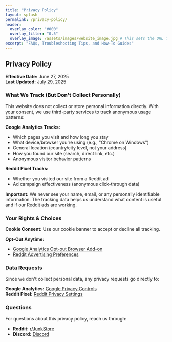 ```yaml
---
title: "Privacy Policy"
layout: splash
permalink: /privacy-policy/
header:
  overlay_color: "#000"
  overlay_filter: "0.5"
  overlay_image: /assets/images/website_image.jpg # This sets the URL for this page
excerpt: "FAQs, Troubleshooting Tips, and How-To Guides"
---
```


## Privacy Policy

**Effective Date:** June 27, 2025  
**Last Updated:** July 29, 2025

### What We Track (But Don't Collect Personally)

This website does not collect or store personal information directly. With your consent, we use third-party services to track anonymous usage patterns:

**Google Analytics Tracks:**
- Which pages you visit and how long you stay
- What device/browser you're using (e.g., "Chrome on Windows")
- General location (country/city level, not your address)
- How you found our site (search, direct link, etc.)
- Anonymous visitor behavior patterns

**Reddit Pixel Tracks:**
- Whether you visited our site from a Reddit ad
- Ad campaign effectiveness (anonymous click-through data)

**Important:** We never see your name, email, or any personally identifiable information. The tracking data helps us understand what content is useful and if our Reddit ads are working.

### Your Rights & Choices

**Cookie Consent:** Use our cookie banner to accept or decline all tracking.

**Opt-Out Anytime:**
- [Google Analytics Opt-out Browser Add-on](https://tools.google.com/dlpage/gaoptout)
- [Reddit Advertising Preferences](https://www.reddit.com/settings/privacy)

### Data Requests

Since we don't collect personal data, any privacy requests go directly to:

**Google Analytics:** [Google Privacy Controls](https://myaccount.google.com/privacy)  
**Reddit Pixel:** [Reddit Privacy Settings](https://www.reddit.com/settings/privacy)

### Questions

For questions about this privacy policy, reach us through:
- **Reddit:** [r/JunkStore](https://www.reddit.com/r/JunkStore)
- **Discord:** [Discord](https://discord.gg/6mRUhR6Teh)
